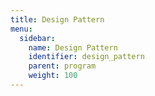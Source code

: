 ```yaml
---
title: Design Pattern
menu:
  sidebar:
    name: Design Pattern
    identifier: design_pattern
    parent: program
    weight: 100
---
```

